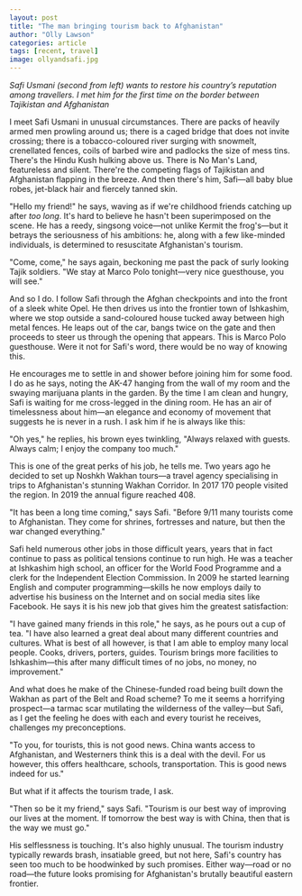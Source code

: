 ```yaml
---
layout: post
title: "The man bringing tourism back to Afghanistan"
author: "Olly Lawson"
categories: article
tags: [recent, travel]
image: ollyandsafi.jpg
---
```


<i>Safi Usmani (second from left) wants to restore his country’s reputation among travellers. I met him for the first time on the border between Tajikistan and Afghanistan</i><br>




I meet Safi Usmani in unusual circumstances. There are packs of heavily armed men prowling around us; there is a caged bridge that does not invite crossing; there is a tobacco-coloured river surging with snowmelt, crenellated fences, coils of barbed wire and padlocks the size of mess tins. There&#39;s the Hindu Kush hulking above us. There is No Man&#39;s Land, featureless and silent. There&#39;re the competing flags of Tajikistan and Afghanistan flapping in the breeze. And then there&#39;s him, Safi—all baby blue robes, jet-black hair and fiercely tanned skin.

 &quot;Hello my friend!&quot; he says, waving as if we&#39;re childhood friends catching up after _too long_. It&#39;s hard to believe he hasn&#39;t been superimposed on the scene. He has a reedy, singsong voice—not unlike Kermit the frog&#39;s—but it betrays the seriousness of his ambitions: he, along with a few like-minded individuals, is determined to resuscitate Afghanistan&#39;s tourism.

 &quot;Come, come,&quot; he says again, beckoning me past the pack of surly looking Tajik soldiers. &quot;We stay at Marco Polo tonight—very nice guesthouse, you will see.&quot;

 And so I do. I follow Safi through the Afghan checkpoints and into the front of a sleek white Opel. He then drives us into the frontier town of Ishkashim, where we stop outside a sand-coloured house tucked away between high metal fences. He leaps out of the car, bangs twice on the gate and then proceeds to steer us through the opening that appears. This is Marco Polo guesthouse. Were it not for Safi&#39;s word, there would be no way of knowing this.

 He encourages me to settle in and shower before joining him for some food. I do as he says, noting the AK-47 hanging from the wall of my room and the swaying marijuana plants in the garden. By the time I am clean and hungry, Safi is waiting for me cross-legged in the dining room. He has an air of timelessness about him—an elegance and economy of movement that suggests he is never in a rush. I ask him if he is always like this:

 &quot;Oh yes,&quot; he replies, his brown eyes twinkling, &quot;Always relaxed with guests. Always calm; I enjoy the company too much.&quot;

 This is one of the great perks of his job, he tells me. Two years ago he decided to set up Noshkh Wakhan tours—a travel agency specialising in trips to Afghanistan&#39;s stunning Wakhan Corridor. In 2017 170 people visited the region. In 2019 the annual figure reached 408.

 &quot;It has been a long time coming,&quot; says Safi. &quot;Before 9/11 many tourists come to Afghanistan. They come for shrines, fortresses and nature, but then the war changed everything.&quot;

 Safi held numerous other jobs in those difficult years, years that in fact continue to pass as political tensions continue to run high. He was a teacher at Ishkashim high school, an officer for the World Food Programme and a clerk for the Independent Election Commission. In 2009 he started learning English and computer programming—skills he now employs daily to advertise his business on the Internet and on social media sites like Facebook. He says it is his new job that gives him the greatest satisfaction:

 &quot;I have gained many friends in this role,&quot; he says, as he pours out a cup of tea. &quot;I have also learned a great deal about many different countries and cultures. What is best of all however, is that I am able to employ many local people. Cooks, drivers, porters, guides. Tourism brings more facilities to Ishkashim—this after many difficult times of no jobs, no money, no improvement.&quot;

 And what does he make of the Chinese-funded road being built down the Wakhan as part of the Belt and Road scheme? To me it seems a horrifying prospect—a tarmac scar mutilating the wilderness of the valley—but Safi, as I get the feeling he does with each and every tourist he receives, challenges my preconceptions.

 &quot;To you, for tourists, this is not good news. China wants access to Afghanistan, and Westerners think this is a deal with the devil. For us however, this offers healthcare, schools, transportation. This is good news indeed for us.&quot;

 But what if it affects the tourism trade, I ask.

 &quot;Then so be it my friend,&quot; says Safi. &quot;Tourism is our best way of improving our lives at the moment. If tomorrow the best way is with China, then that is the way we must go.&quot;

 His selflessness is touching. It&#39;s also highly unusual. The tourism industry typically rewards brash, insatiable greed, but not here, Safi&#39;s country has seen too much to be hoodwinked by such promises. Either way—road or no road—the future looks promising for Afghanistan&#39;s brutally beautiful eastern frontier.
